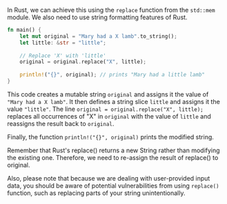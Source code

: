 In Rust, we can achieve this using the `replace` function from the `std::mem` module. We also need to use string formatting features of Rust.

```rust
fn main() {
    let mut original = "Mary had a X lamb".to_string();
    let little: &str = "little";
    
    // Replace 'X' with 'little'
    original = original.replace("X", little);
    
    println!("{}", original); // prints "Mary had a little lamb"
}
```
This code creates a mutable string `original` and assigns it the value of `"Mary had a X lamb"`. It then defines a string slice `little` and assigns it the value `"little"`.
The line `original = original.replace("X", little);` replaces all occurrences of "X" in `original` with the value of `little` and reassigns the result back to `original`.

Finally, the function `println!("{}", original)` prints the modified string.

Remember that Rust's replace() returns a new String rather than modifying the existing one. Therefore, we need to re-assign the result of replace() to original.

Also, please note that because we are dealing with user-provided input data, you should be aware of potential vulnerabilities from using `replace()` function, such as replacing parts of your string unintentionally.
